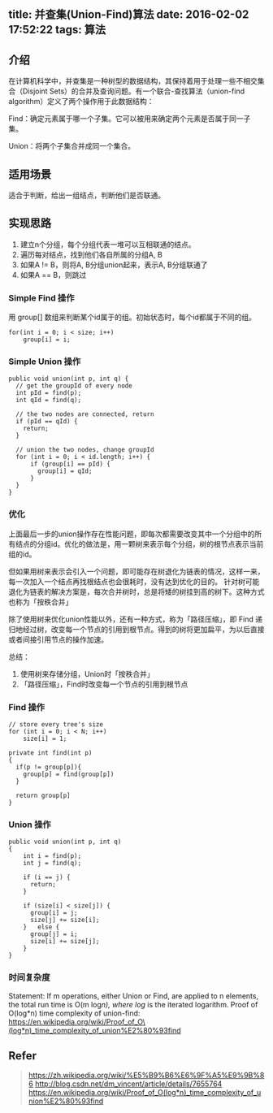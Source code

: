 title: 并查集(Union-Find)算法
date: 2016-02-02 17:52:22
tags: 算法
---

## 介绍
在计算机科学中，并查集是一种树型的数据结构，其保持着用于处理一些不相交集合（Disjoint Sets）的合并及查询问题。有一个联合-查找算法（union-find algorithm）定义了两个操作用于此数据结构：

Find：确定元素属于哪一个子集。它可以被用来确定两个元素是否属于同一子集。

Union：将两个子集合并成同一个集合。

## 适用场景
适合于判断，给出一组结点，判断他们是否联通。

## 实现思路
1. 建立n个分组，每个分组代表一堆可以互相联通的结点。
2. 遍历每对结点，找到他们各自所属的分组A, B
3. 如果A != B，则将A, B分组union起来，表示A, B分组联通了
4. 如果A == B，则跳过

### Simple Find 操作
用 group[] 数组来判断某个id属于的组。初始状态时，每个id都属于不同的组。

```
for(int i = 0; i < size; i++)  
    group[i] = i;   
```

### Simple Union 操作

```
public void union(int p, int q) {   
  // get the groupId of every node
  int pId = find(p);  
  int qId = find(q);  
  
  // the two nodes are connected, return
  if (pId == qId) {
    return;  
  }
  
  // union the two nodes, change groupId
  for (int i = 0; i < id.length; i++) {
      if (group[i] == pId) {
        group[i] = qId;  
      }
  }
}  
```

### 优化
上面最后一步的union操作存在性能问题，即每次都需要改变其中一个分组中的所有结点的分组id。优化的做法是，用一颗树来表示每个分组，树的根节点表示当前组的id。

但如果用树来表示会引入一个问题，即可能存在树退化为链表的情况，这样一来，每一次加入一个结点再找根结点也会很耗时，没有达到优化的目的。
针对树可能退化为链表的解决方案是，每次合并树时，总是将矮的树挂到高的树下。这种方式也称为「按秩合并」

除了使用树来优化union性能以外，还有一种方式，称为「路径压缩」，即 Find 递归地经过树，改变每一个节点的引用到根节点。得到的树将更加扁平，为以后直接或者间接引用节点的操作加速。

总结：

1. 使用树来存储分组，Union时「按秩合并」
2. 「路径压缩」，Find时改变每一个节点的引用到根节点

### Find 操作

```
// store every tree's size
for (int i = 0; i < N; i++)  
    size[i] = 1;     
```

```
private int find(int p)  
{    
  if(p != group[p]){
    group[p] = find(group[p])
  }
    
  return group[p]
}  
```

### Union 操作
```
public void union(int p, int q)
{
	int i = find(p);
	int j = find(q);
	
	if (i == j) {
	  return;
	} 
	
	if (size[i] < size[j]) { 
	  group[i] = j; 
	  size[j] += size[i]; 
	}	else { 
	  group[j] = i; 
	  size[i] += size[j]; 
	}
}
```

### 时间复杂度
Statement: If m operations, either Union or Find, are applied to n elements, the total run time is O(m log*n), where log* is the iterated logarithm.
Proof of O(log*n) time complexity of union-find: https://en.wikipedia.org/wiki/Proof_of_O\(log*n)_time_complexity_of_union%E2%80%93find

## Refer 
> https://zh.wikipedia.org/wiki/%E5%B9%B6%E6%9F%A5%E9%9B%86
> http://blog.csdn.net/dm_vincent/article/details/7655764
> https://en.wikipedia.org/wiki/Proof_of_O(log*n)_time_complexity_of_union%E2%80%93find





